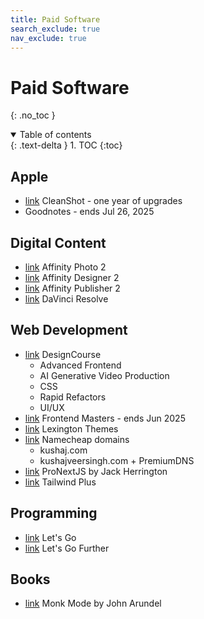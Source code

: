 ```yaml
---
title: Paid Software
search_exclude: true
nav_exclude: true
---
```


<!-- prettier-ignore-start -->
# Paid Software
{: .no_toc }

<details open markdown="block">
  <summary>
    Table of contents
  </summary>
  {: .text-delta }
1. TOC
{:toc}
</details>

<!-- prettier-ignore-end -->

## Apple

-   [link](https://cleanshot.com/) CleanShot - one year of upgrades
-   Goodnotes - ends Jul 26, 2025

## Digital Content

-   [link](https://affinity.serif.com/en-us/photo/) Affinity Photo 2
-   [link](https://affinity.serif.com/en-us/designer/) Affinity Designer 2
-   [link](https://affinity.serif.com/en-us/publisher/) Affinity Publisher 2
-   [link](https://www.blackmagicdesign.com/products/davinciresolve) DaVinci Resolve

## Web Development

-   [link](https://designcourse.com/app/course) DesignCourse
    -   Advanced Frontend
    -   AI Generative Video Production
    -   CSS
    -   Rapid Refactors
    -   UI/UX
-   [link](https://frontendmasters.com/) Frontend Masters - ends Jun 2025
-   [link](https://lexingtonthemes.com/) Lexington Themes
-   [link](https://www.namecheap.com/) Namecheap domains
    -   kushaj.com
    -   kushajveersingh.com + PremiumDNS
-   [link](https://www.pronextjs.dev/workshops) ProNextJS by Jack Herrington
-   [link](https://tailwindcss.com/plus) Tailwind Plus

## Programming

-   [link](https://lets-go.alexedwards.net/) Let's Go
-   [link](https://lets-go-further.alexedwards.net/) Let's Go Further

## Books

-   [link](https://bitfieldconsulting.com/books/monk-mode) Monk Mode by John Arundel

